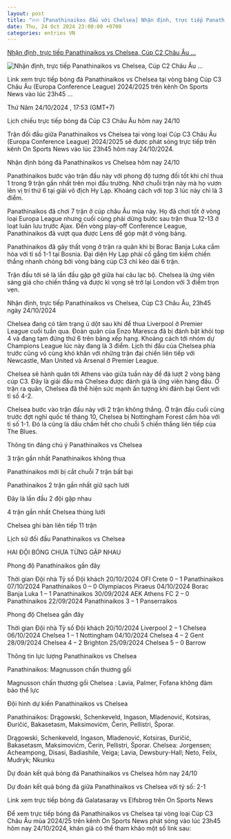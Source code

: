 ```yaml
---
layout: post
title: "🔥🔥 [Panathinaikos đấu với Chelsea] Nhận định, trực tiếp Panathinaikos vs Chelsea, Cúp C2 Châu Âu ..."
date: Thu, 24 Oct 2024 23:00:00 +0700
categories: entries VN
---
```

[Nhận định, trực tiếp Panathinaikos vs Chelsea, Cúp C2 Châu Âu ...](https://nongnghiep.vn/nhan-dinh-truc-tiep-panathinaikos-vs-chelsea-cup-c3-chau-au-23h45-ngay-24-10-2024-d406120.html)

![Nhận định, trực tiếp Panathinaikos vs Chelsea, Cúp C2 Châu Âu ...](https://t.ex-cdn.com/nongnghiep.vn/560w/files/content/2024/10/24/nhan-dinh-truc-tiep-panathinaikos-vs-chelsea-23h45-ngay-24-10-172302_208-175310.jpg)

Link xem trực tiếp bóng đá Panathinaikos vs Chelsea tại vòng bảng Cúp C3 Châu Âu (Europa Conference League) 2024/2025 trên kênh On Sports News vào lúc 23h45 ...

Thứ Năm 24/10/2024 , 17:53 (GMT+7)

Lịch chiếu trực tiếp bóng đá Cúp C3 Châu Âu hôm nay 24/10

Trận đối đầu giữa Panathinaikos vs Chelsea tại vòng loại Cúp C3 Châu Âu (Europa Conference League) 2024/2025 sẽ được phát sóng trực tiếp trên kênh On Sports News vào lúc 23h45 hôm nay 24/10/2024.

Nhận định bóng đá Panathinaikos vs Chelsea hôm nay 24/10

Panathinaikos bước vào trận đấu này với phong độ tương đối tốt khi chỉ thua 1 trong 9 trận gần nhất trên mọi đấu trường. Nhờ chuỗi trận này mà họ vươn lên vị trí thứ 6 tại giải vô địch Hy Lạp. Khoảng cách với top 3 lúc này chỉ là 3 điểm.

Panathinaikos đã chơi 7 trận ở cúp châu Âu mùa này. Họ đã chơi tốt ở vòng loại Europa League nhưng cuối cùng phải dừng bước sau trận thua 12-13 ở loạt luân lưu trước Ajax. Đến vòng play-off Conference League, Panathinaikos đã vượt qua được Lens để góp mặt ở vòng bảng.

Panathinaikos đã gây thất vọng ở trận ra quân khi bị Borac Banja Luka cầm hòa với tỉ số 1-1 tại Bosnia. Đại diện Hy Lạp phải cố gắng tìm kiếm chiến thắng nhanh chóng bởi vòng bảng cúp C3 chỉ kéo dài 6 trận.

Trận đấu tới sẽ là lần đầu gặp gỡ giữa hai câu lạc bộ. Chelsea là ứng viên sáng giá cho chiến thắng và được kì vọng sẽ trở lại London với 3 điểm trọn vẹn.

Nhận định, trực tiếp Panathinaikos vs Chelsea, Cúp C3 Châu Âu, 23h45 ngày 24/10/2024

Chelsea đang có tâm trạng ủ dột sau khi để thua Liverpool ở Premier League cuối tuần qua. Đoàn quân của Enzo Maresca đã bị đánh bật khỏi top 4 và đang tạm đứng thứ 6 trên bảng xếp hạng. Khoảng cách tới nhóm dự Champions League lúc này đang là 3 điểm. Lịch thi đấu của Chelsea phía trước cũng vô cùng khó khăn với những trận đại chiến liên tiếp với Newcastle, Man United và Arsenal ở Premier League.

Chelsea sẽ hành quân tới Athens vào giữa tuần này để đá lượt 2 vòng bảng cúp C3. Đây là giải đấu mà Chelsea được đánh giá là ứng viên hàng đầu. Ở trận ra quân, Chelsea đã thể hiện sức mạnh ấn tượng khi đánh bại Gent với tỉ số 4-2.

Chelsea bước vào trận đấu này với 2 trận không thắng. Ở trận đấu cuối cùng trước đợt nghỉ quốc tế tháng 10, Chelsea bị Nottingham Forest cầm hòa với tỉ số 1-1. Đó là cũng là dấu chấm hết cho chuỗi 5 chiến thắng liên tiếp của The Blues.

Thông tin đáng chú ý Panathinaikos vs Chelsea

3 trận gần nhất Panathinaikos không thua

Panathinaikos mới bị cắt chuỗi 7 trận bất bại

Panathinaikos 2 trận gần nhất giữ sạch lưới

Đây là lần đầu 2 đội gặp nhau

4 trận gần nhất Chelsea thủng lưới

Chelsea ghi bàn liên tiếp 11 trận

Lịch sử đối đầu Panathinaikos vs Chelsea

HAI ĐỘI BÓNG CHƯA TỪNG GẶP NHAU

Phong độ Panathinaikos gần đây

Thời gian Đội nhà Tỷ số Đội khách 20/10/2024 OFI Crete 0 – 1 Panathinaikos 07/10/2024 Panathinaikos 0 – 0 Olympiacos Piraeus 04/10/2024 Borac Banja Luka 1 – 1 Panathinaikos 30/09/2024 AEK Athens FC 2 – 0 Panathinaikos 22/09/2024 Panathinaikos 3 – 1 Panserraikos

Phong độ Chelsea gần đây

Thời gian Đội nhà Tỷ số Đội khách 20/10/2024 Liverpool 2 – 1 Chelsea 06/10/2024 Chelsea 1 – 1 Nottingham 04/10/2024 Chelsea 4 – 2 Gent 28/09/2024 Chelsea 4 – 2 Brighton 25/09/2024 Chelsea 5 – 0 Barrow

Thông tin lực lượng Panathinaikos vs Chelsea

Panathinaikos: Magnusson chấn thương gối

Magnusson chấn thương gối Chelsea : Lavia, Palmer, Fofana không đảm bảo thể lực

Đội hình dự kiến Panathinaikos vs Chelsea

Panathinaikos: Drągowski, Schenkeveld, Ingason, Mladenović, Kotsiras, Đuričić, Bakasetasm, Maksimovićm, Čerin, Pellistri, Šporar.

Drągowski, Schenkeveld, Ingason, Mladenović, Kotsiras, Đuričić, Bakasetasm, Maksimovićm, Čerin, Pellistri, Šporar. Chelsea: Jorgensen; Acheampong, Disasi, Badiashile, Veiga; Lavia, Dewsbury-Hall; Neto, Felix, Mudryk; Nkunku

Dự đoán kết quả bóng đá Panathinaikos vs Chelsea hôm nay 24/10

Dự đoán kết quả bóng đá giữa Panathinaikos vs Chelsea với tỷ số: 2-1

Link xem trực tiếp bóng đá Galatasaray vs Elfsbrog trên On Sports News

Để xem trực tiếp bóng đá Panathinaikos vs Chelsea tại vòng loại Cúp C3 Châu Âu mùa 2024/25 trên kênh On Sports News phát sóng vào lúc 23h45 hôm nay 24/10/2024, khán giả có thể tham khảo một số link sau:

